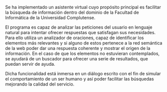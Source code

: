 Se ha implementado un asistente virtual cuyo propósito principal es facilitar la búsqueda de información dentro del dominio de la Facultad de Informática de la Universidad Complutense. 

El programa es capaz de analizar las peticiones del usuario en lenguaje natural para intentar ofrecer respuestas que satisfagan sus necesidades. Para ello utiliza un analizador de oraciones, capaz de identificar los elementos más relevantes y si alguno de estos pertenece a la red semántica de la web poder dar una respuesta coherente y mostrar el origen de la información. En el caso de que los elementos no estuvieran contemplados, se ayudará de un buscador para ofrecer una serie de resultados, que puedan servir de ayuda. 

Dicha funcionalidad está inmersa en un diálogo escrito con el fin de simular el comportamiento de un ser humano y así poder facilitar las búsquedas mejorando la calidad del servicio.

